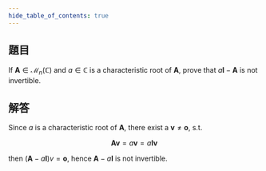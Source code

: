 ```yaml
---
hide_table_of_contents: true
---
```

## 題目

If $\bm{A}\in\mathcal{M}_n(\mathbb{C})$ and $a\in\mathbb{C}$ is a characteristic root of $\bm{A}$, prove that $a\bm{I}-\bm{A}$ is not invertible.

## 解答

Since $a$ is a characteristic root of $\bm{A}$, there exist a $\bm{v}\neq\bm{o}$, s.t. 

$$
\bm{Av} = a\bm{v} = a\bm{Iv}
$$ 

then $(\bm{A}-a\bm{I})v = \bm{o}$, hence $\bm{A}-a\bm{I}$ is not invertible.